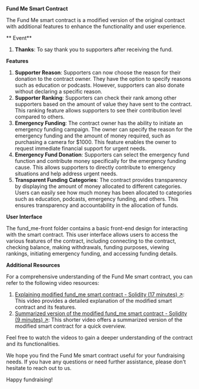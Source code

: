 ﻿**Fund Me Smart Contract**

The Fund Me smart contract is a modified version of the original contract with additional features to enhance the functionality and user experience.

** Event**
1. **Thanks**: To say thank you to supporters after receiving the fund.

**Features**

1. **Supporter Reason**: Supporters can now choose the reason for their donation to the contract owner. They have the option to specify reasons such as education or podcasts. However, supporters can also donate without declaring a specific reason.
1. **Supporter Ranking**: Supporters can check their rank among other supporters based on the amount of value they have sent to the contract. This ranking feature allows supporters to see their contribution level compared to others.
1. **Emergency Funding**: The contract owner has the ability to initiate an emergency funding campaign. The owner can specify the reason for the emergency funding and the amount of money required, such as purchasing a camera for $1000. This feature enables the owner to request immediate financial support for urgent needs.
1. **Emergency Fund Donation**: Supporters can select the emergency fund function and contribute money specifically for the emergency funding cause. This allows supporters to directly contribute to emergency situations and help address urgent needs.
1. **Transparent Funding Categories**: The contract provides transparency by displaying the amount of money allocated to different categories. Users can easily see how much money has been allocated to categories such as education, podcasts, emergency funding, and others. This ensures transparency and accountability in the allocation of funds.

**User Interface**

The fund\_me-front folder contains a basic front-end design for interacting with the smart contract. This user interface allows users to access the various features of the contract, including connecting to the contract, checking balance, making withdrawals, funding purposes, viewing rankings, initiating emergency funding, and accessing funding details.

**Additional Resources**

For a comprehensive understanding of the Fund Me smart contract, you can refer to the following video resources:

1. [Explaining modified fund_me smart contract - Solidity (17 minutes) ↗](https://youtu.be/rr3p7mMozfE): This video provides a detailed explanation of the modified smart contract and its features.
1. [Summarized version of the modified fund_me smart contract - Solidity (9 minutes) ↗](https://youtu.be/shI3i2x0W7M): This shorter video offers a summarized version of the modified smart contract for a quick overview.

Feel free to watch the videos to gain a deeper understanding of the contract and its functionalities.

We hope you find the Fund Me smart contract useful for your fundraising needs. If you have any questions or need further assistance, please don't hesitate to reach out to us.

Happy fundraising!

